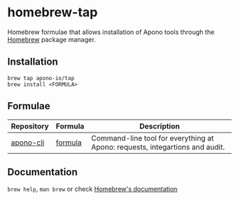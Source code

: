 # homebrew-tap

Homebrew formulae that allows installation of Apono tools through the [Homebrew](https://brew.sh/) package manager.


## Installation

```
brew tap apono-io/tap
brew install <FORMULA>
```

## Formulae

| Repository | Formula | Description |
| ---------- | ------- | ----------- |
| [apono-cli](https://github.com/apono-io/apono-cli) | [formula](Formula/apono-cli.rb) | Command-line tool for everything at Apono: requests, integartions and audit.

## Documentation

`brew help`, `man brew` or check [Homebrew's documentation](https://docs.brew.sh/)
